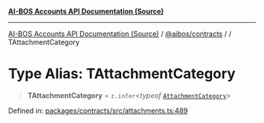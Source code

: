 [**AI-BOS Accounts API Documentation (Source)**](../../../README.md)

***

[AI-BOS Accounts API Documentation (Source)](../../../README.md) / [@aibos/contracts](../README.md) / [](../README.md) / TAttachmentCategory

# Type Alias: TAttachmentCategory

> **TAttachmentCategory** = `z.infer`\<*typeof* [`AttachmentCategory`](../variables/AttachmentCategory.md)\>

Defined in: [packages/contracts/src/attachments.ts:489](https://github.com/pohlai88/accounts/blob/48103fb36d28b2b9bfb33472b6de2f719773cde9/packages/contracts/src/attachments.ts#L489)

